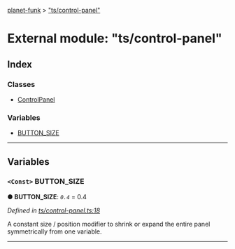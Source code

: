 [planet-funk](../README.md) > ["ts/control-panel"](../modules/_ts_control_panel_.md)

# External module: "ts/control-panel"

## Index

### Classes

* [ControlPanel](../classes/_ts_control_panel_.controlpanel.md)

### Variables

* [BUTTON_SIZE](_ts_control_panel_.md#button_size)

---

## Variables

<a id="button_size"></a>

### `<Const>` BUTTON_SIZE

**● BUTTON_SIZE**: *`0.4`* = 0.4

*Defined in [ts/control-panel.ts:18](https://github.com/WilliamRADFunk/planet-funk/blob/8aaa3ac/src/ts/control-panel.ts#L18)*

A constant size / position modifier to shrink or expand the entire panel symmetrically from one variable.

___

